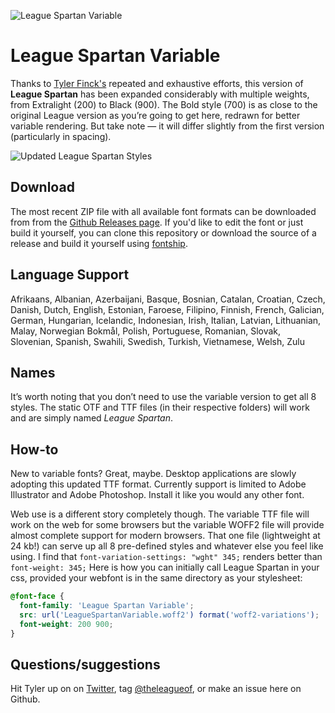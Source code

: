 ![League Spartan Variable](https://raw.githubusercontent.com/sursly/league-spartan/master/_images/leaguespartan-variable.gif)

League Spartan Variable
=======================

Thanks to [Tyler Finck's](https://twitter.com/typeler) repeated and exhaustive efforts, this version of **League Spartan** has been expanded considerably with multiple weights, from Extralight (200) to Black (900). The Bold style (700) is as close to the original League version as you’re going to get here, redrawn for better variable rendering. But take note — it will differ slightly from the first version (particularly in spacing).

![Updated League Spartan Styles](https://raw.githubusercontent.com/sursly/league-spartan/master/_images/leaguespartan-styles.png)

Download
--------

The most recent ZIP file with all available font formats can be downloaded from from the [Github Releases page](https://github.com/theleagueof/league-spartan/releases). If you'd like to edit the font or just build it yourself, you can clone this repository or download the source of a release and build it yourself using [fontship](https://github.com/theleagueof/fontship).

Language Support
----------------

Afrikaans, Albanian, Azerbaijani, Basque, Bosnian, Catalan, Croatian, Czech, Danish, Dutch, English, Estonian, Faroese, Filipino, Finnish, French, Galician, German, Hungarian, Icelandic, Indonesian, Irish, Italian, Latvian, Lithuanian, Malay, Norwegian Bokmål, Polish, Portuguese, Romanian, Slovak, Slovenian, Spanish, Swahili, Swedish, Turkish, Vietnamese, Welsh, Zulu

Names
-----

It’s worth noting that you don’t need to use the variable version to get all 8 styles. The static OTF and TTF files (in their respective folders) will work and are simply named *League Spartan*.

How-to
------

New to variable fonts? Great, maybe. Desktop applications are slowly adopting this updated TTF format. Currently support is limited to Adobe Illustrator and Adobe Photoshop. Install it like you would any other font.

Web use is a different story completely though. The variable TTF file will work on the web for some browsers but the variable WOFF2 file will provide almost complete support for modern browsers. That one file (lightweight at 24 kb!) can serve up all 8 pre-defined styles and whatever else you feel like using. I find that `font-variation-settings: "wght" 345;` renders better than `font-weight: 345;` Here is how you can initially call League Spartan in your css, provided your webfont is in the same directory as your stylesheet:

```css
@font-face {
  font-family: 'League Spartan Variable';
  src: url('LeagueSpartanVariable.woff2') format('woff2-variations');
  font-weight: 200 900;
}
```

Questions/suggestions
---------------------

Hit Tyler up on on [Twitter](https://www.twitter.com/typeler), tag [@theleagueof](https://www.twitter.com/theleagueof), or make an issue here on Github.
